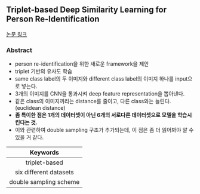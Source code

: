 ## Triplet-based Deep Similarity Learning for Person Re-Identification
[논문 링크](https://arxiv.org/pdf/1802.03254.pdf)

### Abstract
- person re-identification을 위한 새로운 framework을 제안
- triplet 기반의 유사도 학습
- same class label의 두 이미지와 different class label의 이미지 하나를 input으로 넣는다.
- 3개의 이미지를 CNN을 통과시켜 deep feature representation을 뽑아낸다.
- 같은 class의 이미지끼리는 distance를 줄이고, 다른 class와는 늘린다.(euclidean distance)
- **좀 특이한 점은 1개의 데이터셋이 아닌 6개의 서로다른 데이터셋으로 모델을 학습시킨다는 것.**
- 이와 관련하여 double sampling 구조가 추가되는데, 이 점은 좀 더 읽어봐야 알 수 있을 거 같다.

| Keywords | 
|:--------:|
| triplet-based |
| six different datasets |
| double sampling scheme |

